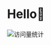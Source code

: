 # Hello🙋

<!-- profile logo 个人资料徽标 -->
  <div>
    <!-- visitor -->
    <img src="https://komarev.com/ghpvc/?username=hellolst&label=PROFILE+VIEWS&color=#156082&style=flat"&abbreviated=true alt="访问量统计" />&emsp;
  </div>


